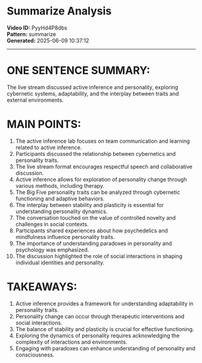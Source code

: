 # Summarize Analysis

**Video ID:** PyyHd4P8dbs  
**Pattern:** summarize  
**Generated:** 2025-06-09 10:37:12  

---

# ONE SENTENCE SUMMARY:
The live stream discussed active inference and personality, exploring cybernetic systems, adaptability, and the interplay between traits and external environments.

# MAIN POINTS:
1. The active inference lab focuses on team communication and learning related to active inference.
2. Participants discussed the relationship between cybernetics and personality traits.
3. The live stream format encourages respectful speech and collaborative discussion.
4. Active inference allows for exploration of personality change through various methods, including therapy.
5. The Big Five personality traits can be analyzed through cybernetic functioning and adaptive behaviors.
6. The interplay between stability and plasticity is essential for understanding personality dynamics.
7. The conversation touched on the value of controlled novelty and challenges in social contexts.
8. Participants shared experiences about how psychedelics and mindfulness influence personality traits.
9. The importance of understanding paradoxes in personality and psychology was emphasized.
10. The discussion highlighted the role of social interactions in shaping individual identities and personality.

# TAKEAWAYS:
1. Active inference provides a framework for understanding adaptability in personality traits.
2. Personality change can occur through therapeutic interventions and social interactions.
3. The balance of stability and plasticity is crucial for effective functioning.
4. Exploring the dynamics of personality requires acknowledging the complexity of interactions and environments.
5. Engaging with paradoxes can enhance understanding of personality and consciousness.